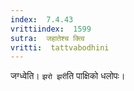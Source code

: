```yaml
---
index:  7.4.43
vrittiindex:  1599
sutra:  जहातेश्च क्त्वि
vritti:  tattvabodhini 
---
```


जग्ध्वेति। `झरो झरी`ति पाक्षिको धलोपः। 

